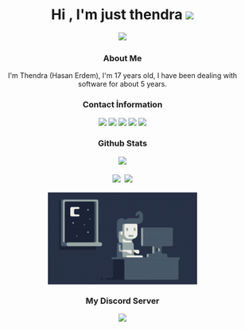 <h1 align="center">Hi , I'm just thendra <img src="https://media.giphy.com/media/hvRJCLFzcasrR4ia7z/giphy.gif" width="35"></h1>
<p align="center">
  <a href="https://github.com/DenverCoder1/readme-typing-svg"><img src="https://readme-typing-svg.herokuapp.com?font=Time+New+Roman&color=%2300AF17&size=25&center=true&vCenter=true&width=600&height=100&lines=Full-stack+Developer;@haasanerdem"></a>
</p>

<div align="center">
<h3>About Me</h3>
I'm Thendra (Hasan Erdem), I'm 17 years old, I have been dealing with software for about 5 years.
<h3>Contact İnformation</h3>
<a href="https://discord.com/users/267373400022843393" target"_blank"><img src="https://img.shields.io/badge/Thendra%20-111111.svg?&style=for-the-badge&logo=discord&logoColor=white"></a>
<a href="https://instagram.com/haasanerdem" target"_blank"><img src="https://img.shields.io/badge/Instagram%20-111111.svg?&style=for-the-badge&logo=instagram&logoColor=white"></a>
<a href="https://open.spotify.com/user/314c4qgsafgrqtpd6tnfandxnkzq" target"_blank"><img src="https://img.shields.io/badge/Spotify%20-111111.svg?&style=for-the-badge&logo=spotify&logoColor=white"></a>
<a href="https://www.youtube.com/channel/UCouorHGsUWdkk0lf39aKSFQ" target"_blank"><img src="https://img.shields.io/badge/youtube%20-111111.svg?&style=for-the-badge&logo=youtube&logoColor=white"></a>
<a href="https://steamcommunity.com/hasanerdem" target"_blank"><img src="https://img.shields.io/badge/Steam%20-111111.svg?&style=for-the-badge&logo=steam&logoColor=white"></a>
</div>

<div align="center">
<h3>Github Stats</h3>
  <div><img src="https://komarev.com/ghpvc/?username=justthendrathendra&&label=PROFILE+VIEWS&color=111111"/></div><br>
  <img src="https://github-readme-stats.vercel.app/api?username=justthendra&count_private=true&hide_border=false&show_icons=true&include_all_commits=true&bg_color=111111&title_color=FFFFFF&text_color=9f9f9f&icon_color=FFFFFF" width="%100" height="150px">&nbsp;
<img src="https://github-readme-stats.vercel.app/api/top-langs/?username=justthendra&layout=compact&theme=nord&hide_border=false&bg_color=111111&border_radius=6&title_color=FFFFFF" width="%100" height="150px">
</a><br><br>
<div align="center">
<img alt="Night Coding" src="https://raw.githubusercontent.com/AVS1508/AVS1508/master/assets/Night-Coding.gif" align="center"/>
</div>

<div align="center">
<h3>My Discord Server</h3>
   <a href="https://discord.gg/JWx8qJ7B8W"><img src="https://invidget.switchblade.xyz/JWx8qJ7B8W"></a>
</div>
